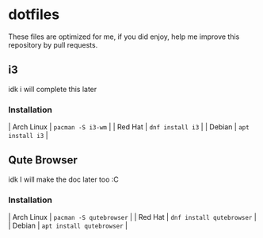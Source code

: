 # dotfiles

These files are optimized for me, if you did enjoy, help me improve this repository by pull requests.

## i3

idk i will complete this later

### Installation

| Arch Linux    | `pacman -S i3-wm`  |
| Red Hat       | `dnf install i3`  |
| Debian        | `apt install i3`  |

## Qute Browser

idk I will make the doc later too :C

### Installation

| Arch Linux    | `pacman -S qutebrowser`   |
| Red Hat       | `dnf install qutebrowser` |
| Debian        | `apt install qutebrowser` |
